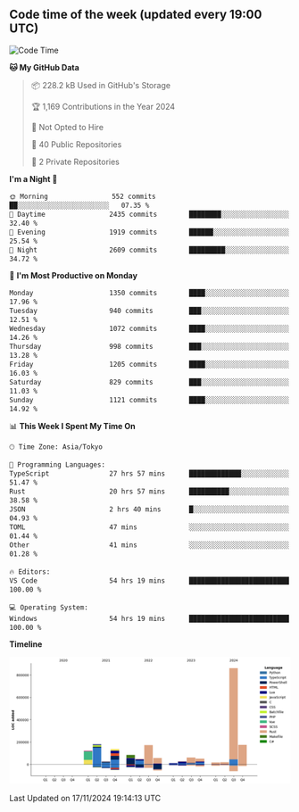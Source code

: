 ## Code time of the week (updated every 19:00 UTC)

<!--START_SECTION:waka-->
![Code Time](http://img.shields.io/badge/Code%20Time-3%2C972%20hrs%2017%20mins-blue)

**🐱 My GitHub Data** 

> 📦 228.2 kB Used in GitHub's Storage 
 > 
> 🏆 1,169 Contributions in the Year 2024
 > 
> 🚫 Not Opted to Hire
 > 
> 📜 40 Public Repositories 
 > 
> 🔑 2 Private Repositories 
 > 
**I'm a Night 🦉** 

```text
🌞 Morning                552 commits         ██░░░░░░░░░░░░░░░░░░░░░░░   07.35 % 
🌆 Daytime                2435 commits        ████████░░░░░░░░░░░░░░░░░   32.40 % 
🌃 Evening                1919 commits        ██████░░░░░░░░░░░░░░░░░░░   25.54 % 
🌙 Night                  2609 commits        █████████░░░░░░░░░░░░░░░░   34.72 % 
```
📅 **I'm Most Productive on Monday** 

```text
Monday                   1350 commits        ████░░░░░░░░░░░░░░░░░░░░░   17.96 % 
Tuesday                  940 commits         ███░░░░░░░░░░░░░░░░░░░░░░   12.51 % 
Wednesday                1072 commits        ████░░░░░░░░░░░░░░░░░░░░░   14.26 % 
Thursday                 998 commits         ███░░░░░░░░░░░░░░░░░░░░░░   13.28 % 
Friday                   1205 commits        ████░░░░░░░░░░░░░░░░░░░░░   16.03 % 
Saturday                 829 commits         ███░░░░░░░░░░░░░░░░░░░░░░   11.03 % 
Sunday                   1121 commits        ████░░░░░░░░░░░░░░░░░░░░░   14.92 % 
```


📊 **This Week I Spent My Time On** 

```text
🕑︎ Time Zone: Asia/Tokyo

💬 Programming Languages: 
TypeScript               27 hrs 57 mins      █████████████░░░░░░░░░░░░   51.47 % 
Rust                     20 hrs 57 mins      ██████████░░░░░░░░░░░░░░░   38.58 % 
JSON                     2 hrs 40 mins       █░░░░░░░░░░░░░░░░░░░░░░░░   04.93 % 
TOML                     47 mins             ░░░░░░░░░░░░░░░░░░░░░░░░░   01.44 % 
Other                    41 mins             ░░░░░░░░░░░░░░░░░░░░░░░░░   01.28 % 

🔥 Editors: 
VS Code                  54 hrs 19 mins      █████████████████████████   100.00 % 

💻 Operating System: 
Windows                  54 hrs 19 mins      █████████████████████████   100.00 % 
```

**Timeline**

![Lines of Code chart](https://raw.githubusercontent.com/SARDONYX-sard/SARDONYX-sard/main/assets/bar_graph.png)


 Last Updated on 17/11/2024 19:14:13 UTC
<!--END_SECTION:waka-->
